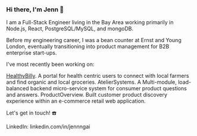 ### Hi there, I'm Jenn 👋

I am a Full-Stack Engineer living in the Bay Area working primarily in Node.js, React, PostgreSQL/MySQL, and mongoDB. 

Before my engineering career, I was a bean counter at Ernst and Young London, eventually transitioning into product management for B2B enterprise start-ups.

I've most recently been working on:

[HealthyBilly](https://github.com/HealthyBilly/BillyHealthy). A portal for health centric users to connect with local farmers and find organic and local groceries.
AtelierSystems. A Multi-module, load-balanced backend micro-service system for consumer product questions and answers.
ProductOverview. Built customer product discovery experience within an e-commerce retail web application.

Let's get in touch! ☎️

LinkedIn: linkedin.com/in/jennngai

